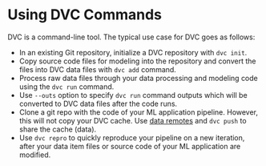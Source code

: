 # Using DVC Commands

DVC is a command-line tool. The typical use case for DVC goes as follows:

- In an existing Git repository, initialize a DVC repository with `dvc init`.
- Copy source code files for modeling into the repository and convert the files
  into DVC data files with `dvc add` command.
- Process raw data files through your data processing and modeling code using
  the `dvc run` command.
- Use `--outs` option to specify `dvc run` command outputs which will be
  converted to DVC data files after the code runs.
- Clone a git repo with the code of your ML application pipeline. However, this
  will not copy your DVC cache. Use
  [data remotes](/doc/commands-reference/remote) and `dvc push` to share the
  cache (data).
- Use `dvc repro` to quickly reproduce your pipeline on a new iteration, after
  your data item files or source code of your ML application are modified.
